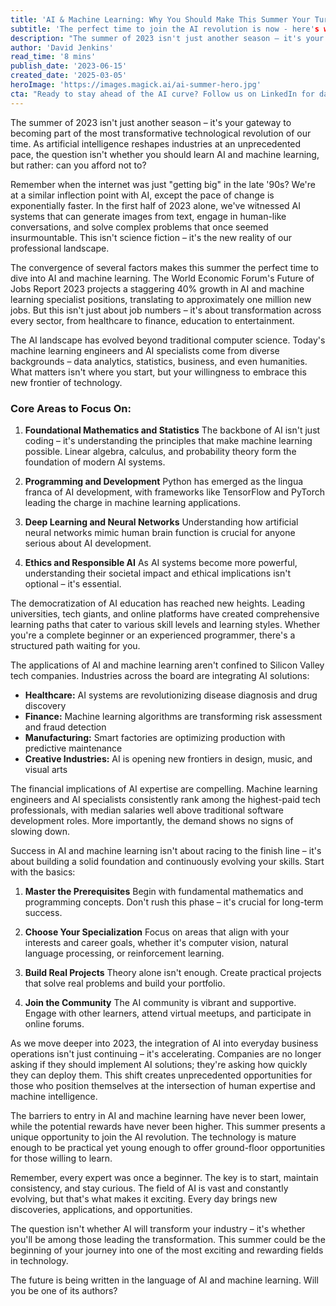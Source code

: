 ```yaml
---
title: 'AI & Machine Learning: Why You Should Make This Summer Your Turning Point'
subtitle: 'The perfect time to join the AI revolution is now - here's why'
description: "The summer of 2023 isn't just another season – it's your gateway to becoming part of the most transformative technological revolution of our time. Learn why this period presents the perfect opportunity to dive into AI and machine learning."
author: 'David Jenkins'
read_time: '8 mins'
publish_date: '2023-06-15'
created_date: '2025-03-05'
heroImage: 'https://images.magick.ai/ai-summer-hero.jpg'
cta: "Ready to stay ahead of the AI curve? Follow us on LinkedIn for daily insights, expert interviews, and the latest trends in AI and machine learning that are shaping tomorrow's technology landscape."
---
```


The summer of 2023 isn't just another season – it's your gateway to becoming part of the most transformative technological revolution of our time. As artificial intelligence reshapes industries at an unprecedented pace, the question isn't whether you should learn AI and machine learning, but rather: can you afford not to?

Remember when the internet was just "getting big" in the late '90s? We're at a similar inflection point with AI, except the pace of change is exponentially faster. In the first half of 2023 alone, we've witnessed AI systems that can generate images from text, engage in human-like conversations, and solve complex problems that once seemed insurmountable. This isn't science fiction – it's the new reality of our professional landscape.

The convergence of several factors makes this summer the perfect time to dive into AI and machine learning. The World Economic Forum's Future of Jobs Report 2023 projects a staggering 40% growth in AI and machine learning specialist positions, translating to approximately one million new jobs. But this isn't just about job numbers – it's about transformation across every sector, from healthcare to finance, education to entertainment.

The AI landscape has evolved beyond traditional computer science. Today's machine learning engineers and AI specialists come from diverse backgrounds – data analytics, statistics, business, and even humanities. What matters isn't where you start, but your willingness to embrace this new frontier of technology.

### Core Areas to Focus On:

1. **Foundational Mathematics and Statistics**
   The backbone of AI isn't just coding – it's understanding the principles that make machine learning possible. Linear algebra, calculus, and probability theory form the foundation of modern AI systems.

2. **Programming and Development**
   Python has emerged as the lingua franca of AI development, with frameworks like TensorFlow and PyTorch leading the charge in machine learning applications.

3. **Deep Learning and Neural Networks**
   Understanding how artificial neural networks mimic human brain function is crucial for anyone serious about AI development.

4. **Ethics and Responsible AI**
   As AI systems become more powerful, understanding their societal impact and ethical implications isn't optional – it's essential.

The democratization of AI education has reached new heights. Leading universities, tech giants, and online platforms have created comprehensive learning paths that cater to various skill levels and learning styles. Whether you're a complete beginner or an experienced programmer, there's a structured path waiting for you.

The applications of AI and machine learning aren't confined to Silicon Valley tech companies. Industries across the board are integrating AI solutions:

- **Healthcare:** AI systems are revolutionizing disease diagnosis and drug discovery
- **Finance:** Machine learning algorithms are transforming risk assessment and fraud detection
- **Manufacturing:** Smart factories are optimizing production with predictive maintenance
- **Creative Industries:** AI is opening new frontiers in design, music, and visual arts

The financial implications of AI expertise are compelling. Machine learning engineers and AI specialists consistently rank among the highest-paid tech professionals, with median salaries well above traditional software development roles. More importantly, the demand shows no signs of slowing down.

Success in AI and machine learning isn't about racing to the finish line – it's about building a solid foundation and continuously evolving your skills. Start with the basics:

1. **Master the Prerequisites**
   Begin with fundamental mathematics and programming concepts. Don't rush this phase – it's crucial for long-term success.

2. **Choose Your Specialization**
   Focus on areas that align with your interests and career goals, whether it's computer vision, natural language processing, or reinforcement learning.

3. **Build Real Projects**
   Theory alone isn't enough. Create practical projects that solve real problems and build your portfolio.

4. **Join the Community**
   The AI community is vibrant and supportive. Engage with other learners, attend virtual meetups, and participate in online forums.

As we move deeper into 2023, the integration of AI into everyday business operations isn't just continuing – it's accelerating. Companies are no longer asking if they should implement AI solutions; they're asking how quickly they can deploy them. This shift creates unprecedented opportunities for those who position themselves at the intersection of human expertise and machine intelligence.

The barriers to entry in AI and machine learning have never been lower, while the potential rewards have never been higher. This summer presents a unique opportunity to join the AI revolution. The technology is mature enough to be practical yet young enough to offer ground-floor opportunities for those willing to learn.

Remember, every expert was once a beginner. The key is to start, maintain consistency, and stay curious. The field of AI is vast and constantly evolving, but that's what makes it exciting. Every day brings new discoveries, applications, and opportunities.

The question isn't whether AI will transform your industry – it's whether you'll be among those leading the transformation. This summer could be the beginning of your journey into one of the most exciting and rewarding fields in technology.

The future is being written in the language of AI and machine learning. Will you be one of its authors?